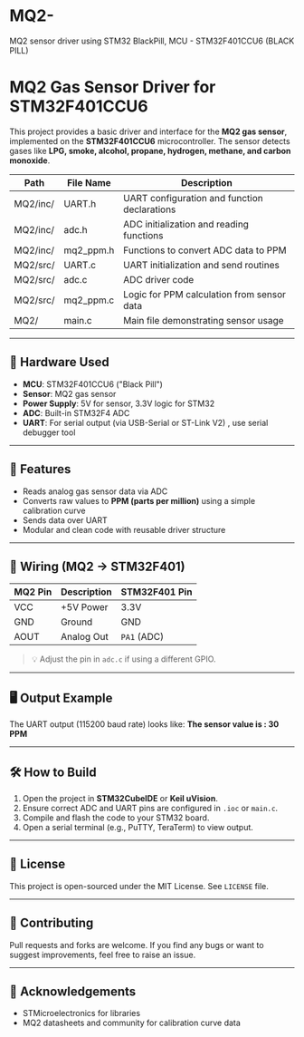 # MQ2-
 MQ2 sensor driver using STM32 BlackPill, MCU - STM32F401CCU6 (BLACK PILL)

 # MQ2 Gas Sensor Driver for STM32F401CCU6

This project provides a basic driver and interface for the **MQ2 gas sensor**, implemented on the **STM32F401CCU6** microcontroller. The sensor detects gases like **LPG, smoke, alcohol, propane, hydrogen, methane, and carbon monoxide**.

| Path             | File Name     | Description                                 |
|------------------|---------------|---------------------------------------------|
| MQ2/inc/         | UART.h        | UART configuration and function declarations |
| MQ2/inc/         | adc.h         | ADC initialization and reading functions     |
| MQ2/inc/         | mq2_ppm.h     | Functions to convert ADC data to PPM         |
| MQ2/src/         | UART.c        | UART initialization and send routines        |
| MQ2/src/         | adc.c         | ADC driver code                              |
| MQ2/src/         | mq2_ppm.c     | Logic for PPM calculation from sensor data   |
| MQ2/             | main.c        | Main file demonstrating sensor usage         |



---

## 🔧 Hardware Used

- **MCU**: STM32F401CCU6 ("Black Pill")
- **Sensor**: MQ2 gas sensor
- **Power Supply**: 5V for sensor, 3.3V logic for STM32
- **ADC**: Built-in STM32F4 ADC
- **UART**: For serial output (via USB-Serial or ST-Link V2) , use serial debugger tool 

---

## 🧪 Features

- Reads analog gas sensor data via ADC
- Converts raw values to **PPM (parts per million)** using a simple calibration curve
- Sends data over UART
- Modular and clean code with reusable driver structure

---

## 🔌 Wiring (MQ2 → STM32F401)

| MQ2 Pin | Description  | STM32F401 Pin |
|---------|--------------|----------------|
| VCC     | +5V Power    | 3.3V             |
| GND     | Ground       | GND            |
| AOUT    | Analog Out   | `PA1` (ADC)    |

> 💡 Adjust the pin in `adc.c` if using a different GPIO.

---

## 🖥️ Output Example

The UART output (115200 baud rate) looks like:
**The sensor value is : 30 PPM**

---

## 🛠️ How to Build

1. Open the project in **STM32CubeIDE** or **Keil uVision**.
2. Ensure correct ADC and UART pins are configured in `.ioc` or `main.c`.
3. Compile and flash the code to your STM32 board.
4. Open a serial terminal (e.g., PuTTY, TeraTerm) to view output.

---

## 🧾 License

This project is open-sourced under the MIT License. See `LICENSE` file.

---

## 🤝 Contributing

Pull requests and forks are welcome. If you find any bugs or want to suggest improvements, feel free to raise an issue.

---

## 🙌 Acknowledgements

- STMicroelectronics for libraries
- MQ2 datasheets and community for calibration curve data


